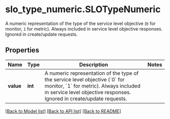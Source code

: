 # slo_type_numeric.SLOTypeNumeric

A numeric representation of the type of the service level objective (`0` for monitor, `1` for metric). Always included in service level objective responses. Ignored in create/update requests.
## Properties
Name | Type | Description | Notes
------------ | ------------- | ------------- | -------------
**value** | **int** | A numeric representation of the type of the service level objective (&#x60;0&#x60; for monitor, &#x60;1&#x60; for metric). Always included in service level objective responses. Ignored in create/update requests. | 

[[Back to Model list]](../README.md#documentation-for-models) [[Back to API list]](../README.md#documentation-for-api-endpoints) [[Back to README]](../README.md)


